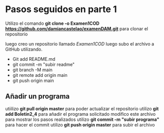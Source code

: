 # Pasos seguidos en parte 1
Utilizo el comando **git clone -o Examen1COD https://github.com/damiancastelao/examenDAM.git** 
para clonar el repositorio

luego creo un repositorio llamado *Examen1COD* 
luego subo el archivo a GitHub utilizando.

+ Git add README.md
+ git commit -m "subir readme" 
+ git branch -M main
+ git remote add origin main 
+ git push origin main

## Añadir un programa

utiilizo **git pull origin master** para poder actualizar el repositorio
utilizo **git add Boletin2_4** para añadir el programa solicitado
modifico este archivo para mostrar los pasos realizados
utilizo __git commit -m "subir programa"__ para hacer el commit
utilizo __git push origin master__ para subir el archivo
